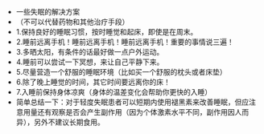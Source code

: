 - 一些失眠的解决方案
- （不可以代替药物和其他治疗手段）
- 1.保持良好的睡眠习惯，按时睡觉和起床，即使是在周末。
- 2.睡前远离手机！睡前远离手机！睡前远离手机！重要的事情说三遍！
- 3.多晒太阳，有条件的话最好做一点户外运动。
- 4.睡前可以尝试一下冥想，来让自己平静下来。
- 5.尽量营造一个舒服的睡眠环境（比如买一个舒服的枕头或者床垫）
- 6.除了晚上睡觉的时间，其它时间要远离你的床！
- 7.入睡前保持身体凉爽（身体的温差变化会帮助你更快的入睡）
- 简单总结一下：对于轻度失眠患者可以短期内使用褪黑素来改善睡眠，但应注意用量还有观察是否会产生副作用（因为个体激素水平不同，副作用因人而异），另外不建议长期食用。